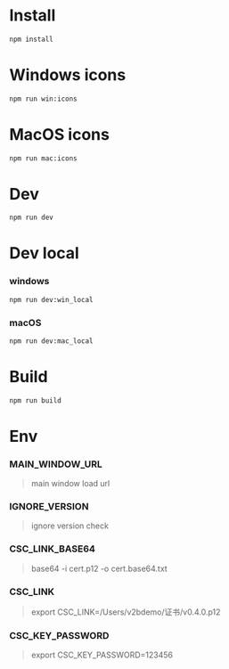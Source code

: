 # Install
```sh
npm install
```

# Windows icons
```sh
npm run win:icons
```

# MacOS icons
```sh
npm run mac:icons
```

# Dev
```sh
npm run dev
```

# Dev local
### windows
```sh
npm run dev:win_local
```
### macOS
```sh
npm run dev:mac_local
```

# Build
```sh
npm run build
```

# Env
### MAIN_WINDOW_URL
> main window load url
### IGNORE_VERSION
> ignore version check

### CSC_LINK_BASE64
> base64 -i  cert.p12 -o cert.base64.txt
### CSC_LINK
> export CSC_LINK=/Users/v2bdemo/证书/v0.4.0.p12
### CSC_KEY_PASSWORD
> export CSC_KEY_PASSWORD=123456